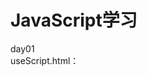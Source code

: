 JavaScript学习
====  
day01<br>
useScript.html：<script>标签的使用及延迟脚本执行与异步脚本执行<br>
loadingScript.html：JavaScript的动态加载<br>
useCSS.html：css的四种引入方式<br>
